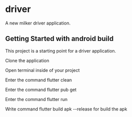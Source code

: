 # driver

A new milker driver application.

## Getting Started with android build

This project is a starting point for a driver application.

Clone the application

Open terminal inside of your project

Enter the command flutter clean

Enter the command flutter pub get

Enter the command flutter run

Write command flutter build apk --release for build the apk
